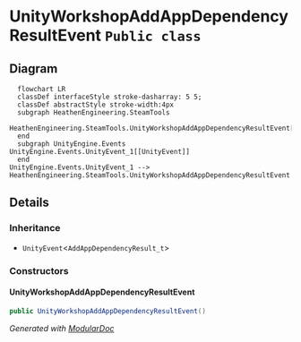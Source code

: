 # UnityWorkshopAddAppDependencyResultEvent `Public class`

## Diagram
```mermaid
  flowchart LR
  classDef interfaceStyle stroke-dasharray: 5 5;
  classDef abstractStyle stroke-width:4px
  subgraph HeathenEngineering.SteamTools
  HeathenEngineering.SteamTools.UnityWorkshopAddAppDependencyResultEvent[[UnityWorkshopAddAppDependencyResultEvent]]
  end
  subgraph UnityEngine.Events
UnityEngine.Events.UnityEvent_1[[UnityEvent]]
  end
UnityEngine.Events.UnityEvent_1 --> HeathenEngineering.SteamTools.UnityWorkshopAddAppDependencyResultEvent
```

## Details
### Inheritance
 - `UnityEvent`&lt;`AddAppDependencyResult_t`&gt;

### Constructors
#### UnityWorkshopAddAppDependencyResultEvent
```csharp
public UnityWorkshopAddAppDependencyResultEvent()
```

*Generated with* [*ModularDoc*](https://github.com/hailstorm75/ModularDoc)
